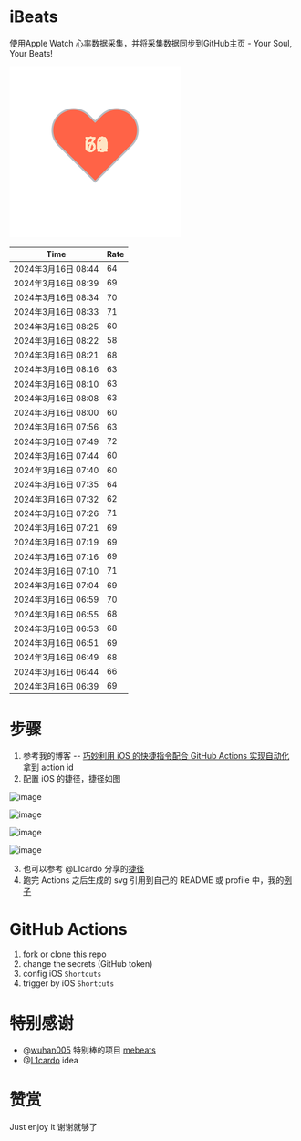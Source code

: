 # iBeats
使用Apple Watch 心率数据采集，并将采集数据同步到GitHub主页 - Your Soul, Your Beats!

![](./files/heart.svg)

<!--START_SECTION:my_heart_rate-->
| Time | Rate | 
 | ---- | ---- | 
| 2024年3月16日 08:44 | 64 |
| 2024年3月16日 08:39 | 69 |
| 2024年3月16日 08:34 | 70 |
| 2024年3月16日 08:33 | 71 |
| 2024年3月16日 08:25 | 60 |
| 2024年3月16日 08:22 | 58 |
| 2024年3月16日 08:21 | 68 |
| 2024年3月16日 08:16 | 63 |
| 2024年3月16日 08:10 | 63 |
| 2024年3月16日 08:08 | 63 |
| 2024年3月16日 08:00 | 60 |
| 2024年3月16日 07:56 | 63 |
| 2024年3月16日 07:49 | 72 |
| 2024年3月16日 07:44 | 60 |
| 2024年3月16日 07:40 | 60 |
| 2024年3月16日 07:35 | 64 |
| 2024年3月16日 07:32 | 62 |
| 2024年3月16日 07:26 | 71 |
| 2024年3月16日 07:21 | 69 |
| 2024年3月16日 07:19 | 69 |
| 2024年3月16日 07:16 | 69 |
| 2024年3月16日 07:10 | 71 |
| 2024年3月16日 07:04 | 69 |
| 2024年3月16日 06:59 | 70 |
| 2024年3月16日 06:55 | 68 |
| 2024年3月16日 06:53 | 68 |
| 2024年3月16日 06:51 | 69 |
| 2024年3月16日 06:49 | 68 |
| 2024年3月16日 06:44 | 66 |
| 2024年3月16日 06:39 | 69 |

<!--END_SECTION:my_heart_rate-->

# 步骤
1. 参考我的博客 -- [巧妙利用 iOS 的快捷指令配合 GitHub Actions 实现自动化](https://github.com/yihong0618/gitblog/issues/198) 拿到 action id
2. 配置 iOS 的捷径，捷径如图

![image](https://user-images.githubusercontent.com/15976103/122154218-0db0b480-ce97-11eb-93bb-5aec07c558dc.png)

![image](https://user-images.githubusercontent.com/15976103/122154236-186b4980-ce97-11eb-8e4b-70551a0391ae.png)

![image](https://user-images.githubusercontent.com/15976103/122154268-2d47dd00-ce97-11eb-902e-3acf292265a9.png)

![image](https://user-images.githubusercontent.com/15976103/122174055-fa144680-ceb4-11eb-9be2-3eb83cd516f7.png)

3. 也可以参考 @L1cardo 分享的[捷径](https://www.icloud.com/shortcuts/6ab6047b459c41ad822ad6b94b1c03d4)
4. 跑完 Actions 之后生成的 svg 引用到自己的 README 或 profile 中，我的[例子](https://github.com/yihong0618) 

# GitHub Actions

1. fork or clone this repo
2. change the secrets (GitHub token)
3. config iOS `Shortcuts` 
4. trigger by iOS `Shortcuts`

# 特别感谢
- @[wuhan005](https://github.com/wuhan005) 特别棒的项目 [mebeats](https://github.com/wuhan005/mebeats)
- @[L1cardo](https://github.com/L1cardo) idea

# 赞赏
Just enjoy it
谢谢就够了
